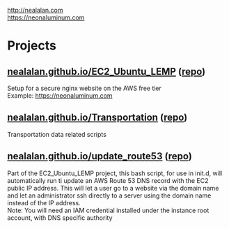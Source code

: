http://nealalan.com
<br>
https://neonaluminum.com
<br>
# Projects
## <a href="https://nealalan.github.io/EC2_Ubuntu_LEMP">nealalan.github.io/EC2_Ubuntu_LEMP</a> (<a href="https://github.com/nealalan/EC2_Ubuntu_LEMP">repo</a>)
Setup for a secure nginx website on the AWS free tier<br>
Example: https://neonaluminum.com<br>
## <a href="https://nealalan.github.io/Transportation">nealalan.github.io/Transportation</a> (<a href="https://github.com/nealalan/Transportation">repo</a>)
Transportation data related scripts<br>
## <a href="https://nealalan.github.io/update_route53">nealalan.github.io/update_route53</a> (<a href="https://github.com/nealalan/update_route53">repo</a>)
Part of the EC2_Ubuntu_LEMP project, this bash script, for use in init.d, will automatically run ti update an AWS Route 53 DNS record with the EC2 public IP address. This will let a user go to a website via the domain name and let an administrator ssh directly to a server using the domain name instead of the IP address.<br>
Note: You will need an IAM credential installed under the instance root account, with DNS specific authority<br>
